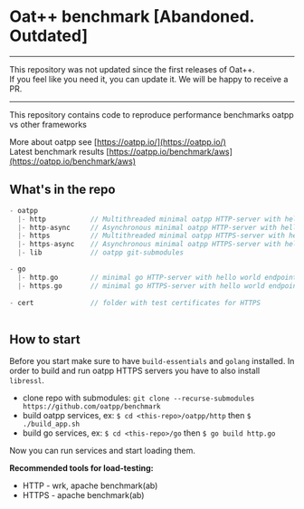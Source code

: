 # Oat++ benchmark [Abandoned. Outdated]

---

This repository was not updated since the first releases of Oat++.  
If you feel like you need it, you can update it. We will be happy to receive a PR.

---

This repository contains code to reproduce performance benchmarks oatpp vs other frameworks

More about oatpp see [https://oatpp.io/](https://oatpp.io/)  
Latest benchmark results [https://oatpp.io/benchmark/aws](https://oatpp.io/benchmark/aws)

## What's in the repo
```c
- oatpp
  |- http           // Multithreaded minimal oatpp HTTP-server with hello world endpoint
  |- http-async     // Asynchronous minimal oatpp HTTP-server with hello world endpoint
  |- https          // Multithreaded minimal oatpp HTTPS-server with hello world endpoint
  |- https-async    // Asynchronous minimal oatpp HTTPS-server with hello world endpoint
  |- lib            // oatpp git-submodules

- go
  |- http.go        // minimal go HTTP-server with hello world endpoint
  |- https.go       // minimal go HTTPS-server with hello world endpoint
  
- cert              // folder with test certificates for HTTPS
  
```

## How to start

Before you start make sure to have ```build-essentials``` and ```golang``` installed.
In order to build and run oatpp HTTPS servers you have to also install ```libressl```.

- clone repo with submodules: ```git clone --recurse-submodules https://github.com/oatpp/benchmark```
- build oatpp services, ex: ```$ cd <this-repo>/oatpp/http``` then ```$ ./build_app.sh```
- build go services, ex: ```$ cd <this-repo>/go``` then ```$ go build http.go```

Now you can run services and start loading them.

**Recommended tools for load-testing:**  
- HTTP - wrk, apache benchmark(ab)
- HTTPS - apache benchmark(ab)

